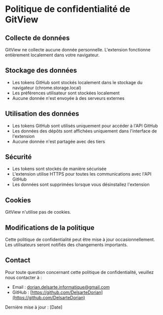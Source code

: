 # Politique de confidentialité de GitView

## Collecte de données

GitView ne collecte aucune donnée personnelle. L'extension fonctionne entièrement localement dans votre navigateur.

## Stockage des données

- Les tokens GitHub sont stockés localement dans le stockage du navigateur (chrome.storage.local)
- Les préférences utilisateur sont stockées localement
- Aucune donnée n'est envoyée à des serveurs externes

## Utilisation des données

- Les tokens GitHub sont utilisés uniquement pour accéder à l'API GitHub
- Les données des dépôts sont affichées uniquement dans l'interface de l'extension
- Aucune donnée n'est partagée avec des tiers

## Sécurité

- Les tokens sont stockés de manière sécurisée
- L'extension utilise HTTPS pour toutes les communications avec l'API GitHub
- Les données sont supprimées lorsque vous désinstallez l'extension

## Cookies

GitView n'utilise pas de cookies.

## Modifications de la politique

Cette politique de confidentialité peut être mise à jour occasionnellement. Les utilisateurs seront notifiés des changements importants.

## Contact

Pour toute question concernant cette politique de confidentialité, veuillez nous contacter à :
- Email : dorian.delsarte.informatique@gmail.com
- GitHub : [https://github.com/DelsarteDorian](https://github.com/DelsarteDorian)

Dernière mise à jour : [Date] 
